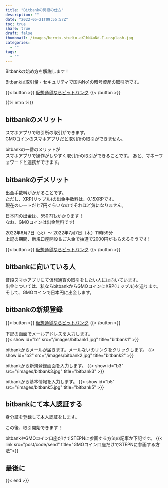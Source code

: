 ```yaml
---
title: "Bitbankの開設の仕方"
description: ""
date: "2022-05-21T09:55:57Z"
toc: true
share: true
draft: false
thumbnail: /images/bermix-studio-aX1hN4uNd-I-unsplash.jpg
categories:
  - ""
tags:
  - ""
---
```


Bitbankの始め方を解説します！   

Bitbankは取引量・セキュリティで国内No1の暗号資産の取引所です。

{{< button >}}
<a href="https://h.accesstrade.net/sp/cc?rk=0100lb4d00lhxt" rel="nofollow" referrerpolicy="no-referrer-when-downgrade">仮想通貨ならビットバンク<img src="https://h.accesstrade.net/sp/rr?rk=0100lb4d00lhxt" width="1" height="1" border="0" alt="" /></a>
{{< /button >}}


<!--more-->

{{% intro %}} 

## bitbankのメリット

スマホアプリで取引所の取引ができます。  
GMOコインのスマホアプリだと取引所の取引ができません。  

bitbankの一番のメリットが  
スマホアプリで操作がしやすく取引所の取引ができることです。
あと、マネーフォワードと連携ができます。  

## bitbankのデメリット

出金手数料がかかることです。  
ただし、XRP(リップル)の出金手数料は、0.15XRPです。  
現在のレートだと7円ぐらいなのでそれほど気になりません。  

日本円の出金は、550円もかかります！  
なお、GMOコインは出金無料です!   

2022年6月7日（火）〜 2022年7月7日（木）11時59分  
上記の期間、新規口座開設＆ご入金で抽選で2000円がもらえるそうです!

{{< button >}}
<a href="https://h.accesstrade.net/sp/cc?rk=0100lb4d00lhxt" rel="nofollow" referrerpolicy="no-referrer-when-downgrade">仮想通貨ならビットバンク<img src="https://h.accesstrade.net/sp/rr?rk=0100lb4d00lhxt" width="1" height="1" border="0" alt="" /></a>
{{< /button >}}

## bitbankに向いている人

普段スマホアプリにて仮想通貨の取引をしたい人には向いています。  
出金については、私ならbitbankからGMOコインにXRP(リップル)を送ります。    
そして、GMOコインで日本円に出金します。

## bitbankの新規登録

{{< button >}}
<a href="https://h.accesstrade.net/sp/cc?rk=0100lb4d00lhxt" rel="nofollow" referrerpolicy="no-referrer-when-downgrade">仮想通貨ならビットバンク<img src="https://h.accesstrade.net/sp/rr?rk=0100lb4d00lhxt" width="1" height="1" border="0" alt="" /></a>
{{< /button >}}

下記の画面でメールアドレスを入力します。  
{{< show id="b1" src="/images/bitbank1.jpg" title="bitbank1" >}}

bitbankからメールが届きます。メールないのリンクをクリックします。
{{< show id="b2" src="/images/bitbank2.jpg" title="bitbank2" >}}

bitbankから新規登録画面を入力します。
{{< show id="b3" src="/images/bitbank3.jpg" title="bitbank3" >}}

bitbankから基本情報を入力します。
{{< show id="b5" src="/images/bitbank5.jpg" title="bitbank5" >}}

## bitbankにて本人認証する

身分証を登録して本人認証をします。  

この後、取引開始できます！

bitbankやGMOコイン口座だけでSTEPNに参画する方法の記事か下記です。
{{< link src="post/code/send" title="GMOコイン口座だけでSTEPNに参画する方法">}}

## 最後に

{{< end >}}






















